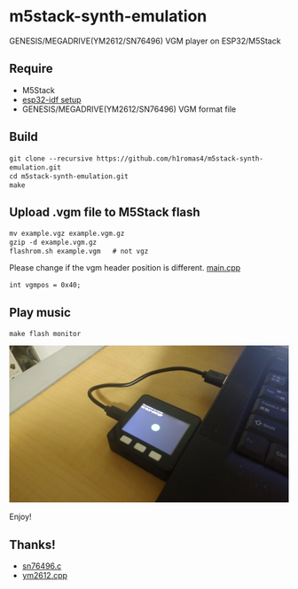 # m5stack-synth-emulation

GENESIS/MEGADRIVE(YM2612/SN76496) VGM player on ESP32/M5Stack

## Require

* M5Stack
* [esp32-idf setup](https://esp-idf.readthedocs.io/en/latest/get-started/index.html#setup-toolchain)
* GENESIS/MEGADRIVE(YM2612/SN76496) VGM format file

## Build

```
git clone --recursive https://github.com/h1romas4/m5stack-synth-emulation.git
cd m5stack-synth-emulation.git
make
```

## Upload .vgm file to M5Stack flash

```
mv example.vgz example.vgm.gz
gzip -d example.vgm.gz
flashrom.sh example.vgm   # not vgz
```

Please change if the vgm header position is different. [main.cpp](https://github.com/h1romas4/m5stack-synth-emulation/blob/master/main/main.cpp#L17)

```
int vgmpos = 0x40;
```

## Play music

```
make flash monitor
```

![](https://raw.githubusercontent.com/h1romas4/m5stack-synth-emulation/master/assets/m5stack-synth.jpg)

Enjoy!

## Thanks!

* [sn76496.c](https://github.com/notaz/picodrive/blob/master/pico/sound/sn76496.c)
* [ym2612.cpp](https://github.com/lutris/gens/blob/master/src/gens/gens_core/sound/ym2612.cpp)
